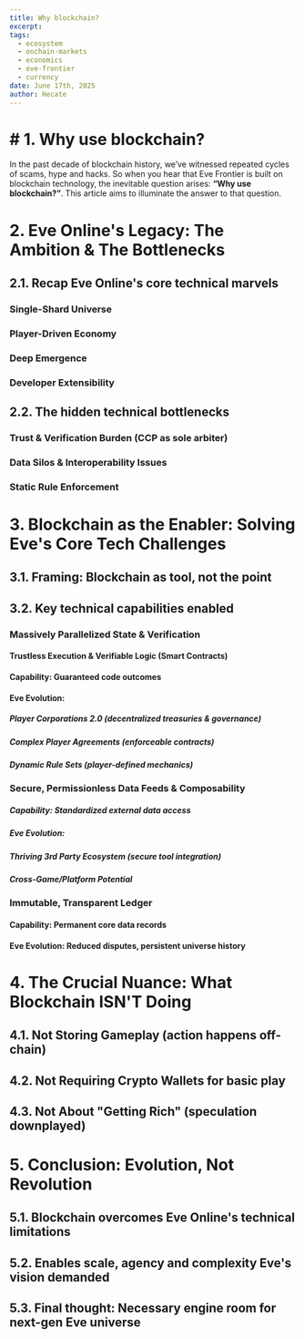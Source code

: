 ```yaml
---
title: Why blockchain?
excerpt: 
tags:
  - ecosystem
  - onchain-markets
  - economics
  - eve-frontier
  - currency
date: June 17th, 2025
author: Hecate
---
```

# # 1. Why use blockchain?

In the past decade of blockchain history, we’ve witnessed repeated cycles of scams, hype and hacks. So when you hear that Eve Frontier is built on blockchain technology, the inevitable question arises: **“Why use blockchain?”**. This article aims to illuminate the answer to that question.
# 2. Eve Online's Legacy: The Ambition & The Bottlenecks
## 2.1. Recap Eve Online's core technical marvels
### Single-Shard Universe
### Player-Driven Economy
### Deep Emergence

### Developer Extensibility

## 2.2. The hidden technical bottlenecks
### Trust & Verification Burden (CCP as sole arbiter)
### Data Silos & Interoperability Issues
### Static Rule Enforcement

# 3. Blockchain as the Enabler: Solving Eve's Core Tech Challenges
## 3.1. Framing: Blockchain as tool, not the point
## 3.2. Key technical capabilities enabled
### Massively Parallelized State & Verification
#### Trustless Execution & Verifiable Logic (Smart Contracts)
#### Capability: Guaranteed code outcomes
#### Eve Evolution: 
##### Player Corporations 2.0 (decentralized treasuries & governance)
##### Complex Player Agreements (enforceable contracts)
##### Dynamic Rule Sets (player-defined mechanics)
### Secure, Permissionless Data Feeds & Composability
##### Capability: Standardized external data access
##### Eve Evolution: 
##### Thriving 3rd Party Ecosystem (secure tool integration)
##### Cross-Game/Platform Potential
### Immutable, Transparent Ledger
#### Capability: Permanent core data records
#### Eve Evolution: Reduced disputes, persistent universe history

# 4. The Crucial Nuance: What Blockchain ISN'T Doing
## 4.1. Not Storing Gameplay (action happens off-chain)
## 4.2. Not Requiring Crypto Wallets for basic play
## 4.3. Not About "Getting Rich" (speculation downplayed)

# 5. Conclusion: Evolution, Not Revolution
## 5.1. Blockchain overcomes Eve Online's technical limitations
## 5.2. Enables scale, agency and complexity Eve's vision demanded
## 5.3. Final thought: Necessary engine room for next-gen Eve universe